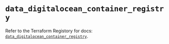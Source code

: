 # `data_digitalocean_container_registry`

Refer to the Terraform Registory for docs: [`data_digitalocean_container_registry`](https://registry.terraform.io/providers/digitalocean/digitalocean/2.29.0/docs/data-sources/container_registry).
